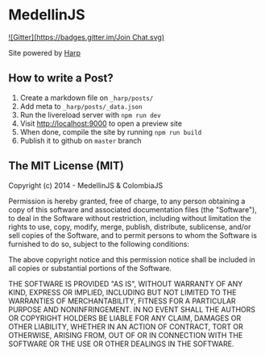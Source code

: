 # MedellinJS
[![Gitter](https://badges.gitter.im/Join Chat.svg)](https://gitter.im/coljs/medellinjs?utm_source=badge&utm_medium=badge&utm_campaign=pr-badge&utm_content=badge)

Site powered by [Harp](http://harpjs.com)

## How to write a Post?

1. Create a markdown file on `_harp/posts/`
2. Add meta to `_harp/posts/_data.json`
3. Run the livereload server with `npm run dev`
4. Visit [http://localhost:9000](http://localhost:9000) to open a preview site
5. When done, compile the site by running `npm run build`
6. Publish it to github on `master` branch

## The MIT License (MIT)

Copyright (c) 2014 - MedellinJS & ColombiaJS

Permission is hereby granted, free of charge, to any person obtaining a copy
of this software and associated documentation files (the "Software"), to deal
in the Software without restriction, including without limitation the rights
to use, copy, modify, merge, publish, distribute, sublicense, and/or sell
copies of the Software, and to permit persons to whom the Software is
furnished to do so, subject to the following conditions:

The above copyright notice and this permission notice shall be included in
all copies or substantial portions of the Software.

THE SOFTWARE IS PROVIDED "AS IS", WITHOUT WARRANTY OF ANY KIND, EXPRESS OR
IMPLIED, INCLUDING BUT NOT LIMITED TO THE WARRANTIES OF MERCHANTABILITY,
FITNESS FOR A PARTICULAR PURPOSE AND NONINFRINGEMENT. IN NO EVENT SHALL THE
AUTHORS OR COPYRIGHT HOLDERS BE LIABLE FOR ANY CLAIM, DAMAGES OR OTHER
LIABILITY, WHETHER IN AN ACTION OF CONTRACT, TORT OR OTHERWISE, ARISING FROM,
OUT OF OR IN CONNECTION WITH THE SOFTWARE OR THE USE OR OTHER DEALINGS IN
THE SOFTWARE.
